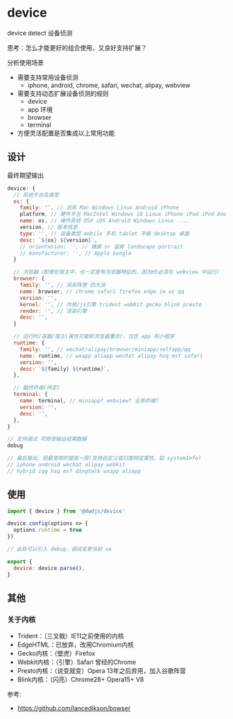 # device

device detect 设备侦测

思考：怎么才能更好的组合使用，又良好支持扩展？

分析使用场景

- 需要支持常用设备侦测
  - iphone, android, chrome, safari, wechat, alipay, webview
- 需要支持动态扩展设备侦测的规则
  - device
  - app 环境
  - browser
  - terminal
- 方便灵活配置是否集成以上常用功能

## 设计

最终期望输出

```js
device: {
  // 系统平台及类型
  os: {
    family: '', // 派系 Mac Windows Linux Android iPhone
    platform, // 硬件平台 MacIntel Windows 10 Linux iPhone iPad iPod Android BlackBerry Kindle ...
    name: os, // 操作系统 OSX iOS Android Windows Linux  ...
    version, // 版本信息
    type: '', // 设备类型 mobile 手机 tablet 平板 desktop 桌面
    desc: `${os} ${version}`,
    // orientation: '', // 横屏 or 竖屏 landscape portrait
    // manufacturer: '', // Apple Google
  }

  // 浏览器（即使在宿主中，也一定是有浏览器特征的，因为H5必须在 webview 中运行）
  browser: {
    family: '', // 派系阵营 四大派
    name: browser, // chrome safari firefox edge ie uc qq
    version: '',
    kernel: '', // 内核/js引擎 trident webKit gecko blink presto
    render: '', // 渲染引擎
    desc: '',
  }

  // 运行时/容器/宿主(属性可能和浏览器重合)，包含 app 和小程序
  runtime: {
    family: '', // wechat/alipay/browser/miniapp/selfapp/qq
    name: runtime, // wxapp aliapp wechat alipay hsq msf safari
    version: '',
    desc: `${family} ${runtime}`,
  },

  // 最终终端(待定)
  terminal: {
    name: terminal, // miniapp? webview? 业务终端?
    version: '',
    desc: '',
  },
}

// 支持调试 可修改输出结果数据
debug

// 最后输出，把最常用的提高一层(支持自定义或归类特定属性，如 systemInfo)
// iphone android wechat alipay webkit
// hybrid iqg hsq msf dingtalk wxapp aliapp
```

## 使用

```js
import { device } from '@dwdjs/device'

device.config(options => {
  options.runtime = true
})

// 此处可以引入 debug，调试变更当前 ua

export {
  device: device.parse(),
}
```

## 其他

### 关于内核

- Trident：（三叉戟）IE11之前使用的内核
- EdgeHTML：已放弃，改用Chromium内核
- Gecko内核：（壁虎）Firefox
- Webkit内核：（引擎）Safari 曾经的Chrome
- Presto内核：（说变就变）Opera 13年之后弃用，加入谷歌阵营
- Blink内核：（闪亮）Chrome28+ Opera15+ V8

参考:

- https://github.com/lancedikson/bowser

